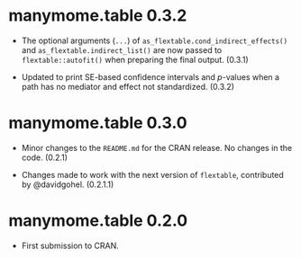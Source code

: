 # manymome.table 0.3.2

- The optional arguments (`...`) of
  `as_flextable.cond_indirect_effects()`
  and `as_flextable.indirect_list()`
  are now passed to `flextable::autofit()`
  when preparing the final output.
  (0.3.1)

- Updated to print SE-based confidence
  intervals and *p*-values when a path
  has no mediator and effect not
  standardized. (0.3.2)

# manymome.table 0.3.0

- Minor changes to the `README.md`
  for the CRAN release. No changes in
  the code. (0.2.1)

- Changes made to work with the next
  version of `flextable`, contributed
  by @davidgohel. (0.2.1.1)

# manymome.table 0.2.0

- First submission to CRAN.


